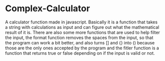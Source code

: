 # Complex-Calculator
A calculator function made in javascript. Basically it is a function that takes a string with calculations as input and can figure out what the mathematical result of it is. There are also some more functions that are used to help filter the input, the format function removes the spaces from the input, so that the program can work a bit better, and also turns [] and {} into () because those are the only ones accepted by the program and the fitler function is a function that returns true or false depending on if the input is valid or not.
